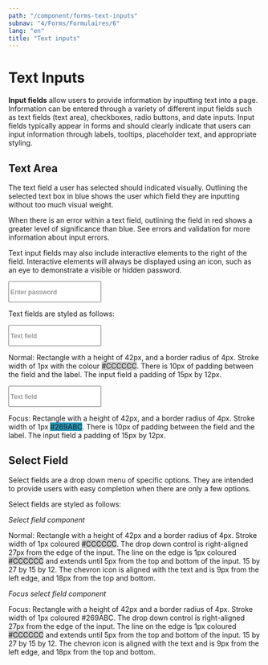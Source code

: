 ```yaml
---
path: "/component/forms-text-inputs"
subnav: "4/Forms/Formulaires/6"
lang: "en"
title: "Text inputs"
---
```


# Text Inputs

**Input fields** allow users to provide information by inputting text into a page. Information can be entered through a variety of different input fields such as text fields (text area), checkboxes, radio buttons, and date inputs. Input fields typically appear in forms and should clearly indicate that users can input information through labels, tooltips, placeholder text, and appropriate styling.

## Text Area

The text field a user has selected should indicated visually. Outlining the selected text box in blue shows the user which field they are inputting without too much visual weight.

When there is an error within a text field, outlining the field in red shows a greater level of significance than blue. See errors and validation for more information about input errors.

Text input fields may also include interactive elements to the right of the field. Interactive elements will always be displayed using an icon, such as an eye to demonstrate a visible or hidden password.

<formgroup> <!--Need hidden/visible indicator! -->
    <input type="password" name="password" id="examplePassword" placeholder="Enter password" style="height: 42px"/>
</formGroup>

Text fields are styled as follows:

<formgroup>
    <input placeholder="Text field" style="height: 42px"/>
</formgroup>

Normal: Rectangle with a height of 42px, and a border radius of 4px. Stroke width of 1px with the colour <badge style="background-color: #CCCCCC">#CCCCCC</badge>. There is 10px of padding between the field and the label. The input field a padding of 15px by 12px.

<formgroup>
    <input placeholder="Text field" style="height: 42px"/>
</formgroup>

Focus: Rectangle with a height of 42px, and a border radius of 4px. Stroke width of 1px <badge style="background-color: #269ABC">#269ABC</badge>. There is 10px of padding between the field and the label. The input field a padding of 15px by 12px.

## Select Field

Select fields are a drop down menu of specific options. They are intended to provide users with easy completion when there are only a few options.

Select fields are styled as follows:

*Select field component*

Normal: Rectangle with a height of 42px and a border radius of 4px. Stroke width of 1px coloured <badge style="background-color: #CCCCCC">#CCCCCC</badge>. The drop down control is right-aligned 27px from the edge of the input. The line on the edge is 1px coloured <badge style="background-color: #CCCCCC">#CCCCCC</badge> and extends until 5px from the top and bottom of the input. 15 by 27 by 15 by 12. The chevron icon is aligned with the text and is 9px from the left edge, and 18px from the top and bottom.

*Focus select field component*

Focus: Rectangle with a height of 42px and a border radius of 4px. Stroke width of 1px coloured #269ABC. The drop down control is right-aligned 27px from the edge of the input. The line on the edge is 1px coloured <badge style="background-color: #CCCCCC">#CCCCCC</badge> and extends until 5px from the top and bottom of the input. 15 by 27 by 15 by 12. The chevron icon is aligned with the text and is 9px from the left edge, and 18px from the top and bottom.
